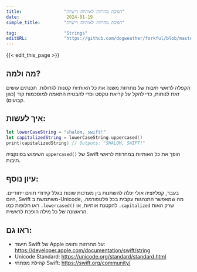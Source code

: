 ```yaml
---
title:                "הפיכת מחרוזת לאותיות רישיות"
date:                  2024-01-19
simple_title:         "הפיכת מחרוזת לאותיות רישיות"

tag:                  "Strings"
editURL:              "https://github.com/dogweather/forkful/blob/master/content/he/swift/capitalizing-a-string.md"
---
```


{{< edit_this_page >}}

## מה ולמה?
הקפלה לראשי תיבות של מחרוזת משנה את כל האותיות קטנות לגדולות. תכנתים עושים זאת לנוחות, כדי להקל על קריאת טקסט וכדי להבטיח התאמה למוסכמות קוד (כגון קבועים).

## איך לעשות:
```Swift
let lowerCaseString = "shalom, swift!"
let capitalizedString = lowerCaseString.uppercased()
print(capitalizedString) // Outputs: "SHALOM, SWIFT!"
```
השימוש בפונקציה `uppercased()` של Swift הופך את כל האותיות במחרוזת לראשי תיבות.

## עיון נוסף:
בעבר, קפליזציה אולי יכלה להשתנות בין מערכות שונות בגלל קידודי תווים ייחודיים. היום, Swift משתמשת ב-Unicode, מה שמאפשר התנהגות עקבית בכל פלטפורמה. ראו חלופות כמו `.lowercased()` להקטנת אותיות, או `.capitalized` שרק האות הראשונה של כל מילה הופכת לראשית.

## ראו גם:
- תיעוד Swift של Apple על מחרוזות ותווים: https://developer.apple.com/documentation/swift/string
- Unicode Standard: https://unicode.org/standard/standard.html
- קהילת מפתחי Swift: https://swift.org/community/
